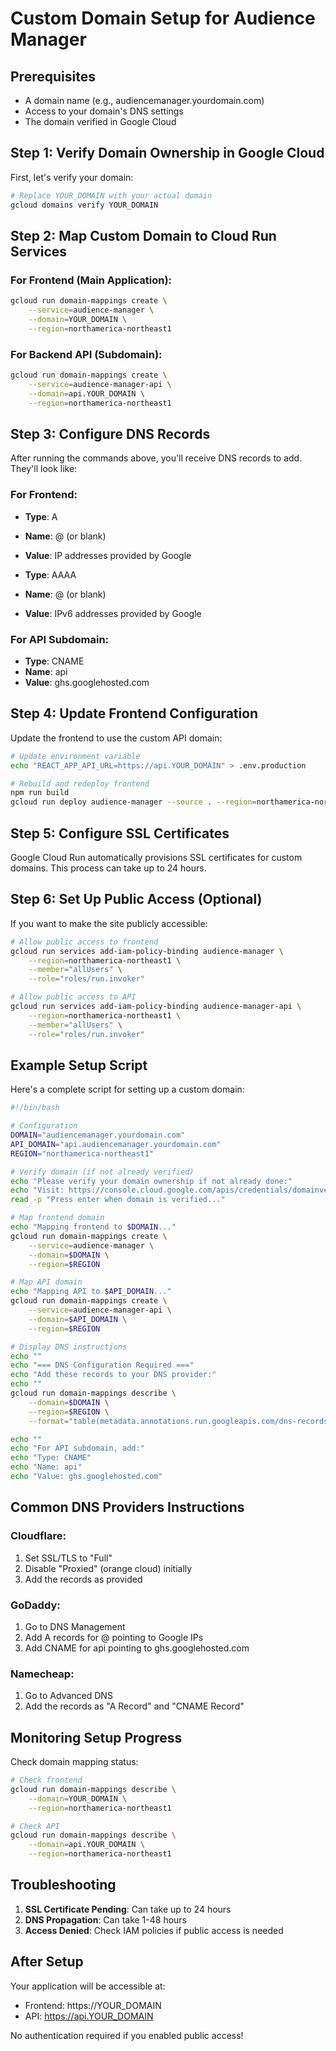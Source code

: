 # Custom Domain Setup for Audience Manager

## Prerequisites
- A domain name (e.g., audiencemanager.yourdomain.com)
- Access to your domain's DNS settings
- The domain verified in Google Cloud

## Step 1: Verify Domain Ownership in Google Cloud

First, let's verify your domain:

```bash
# Replace YOUR_DOMAIN with your actual domain
gcloud domains verify YOUR_DOMAIN
```

## Step 2: Map Custom Domain to Cloud Run Services

### For Frontend (Main Application):
```bash
gcloud run domain-mappings create \
    --service=audience-manager \
    --domain=YOUR_DOMAIN \
    --region=northamerica-northeast1
```

### For Backend API (Subdomain):
```bash
gcloud run domain-mappings create \
    --service=audience-manager-api \
    --domain=api.YOUR_DOMAIN \
    --region=northamerica-northeast1
```

## Step 3: Configure DNS Records

After running the commands above, you'll receive DNS records to add. They'll look like:

### For Frontend:
- **Type**: A
- **Name**: @ (or blank)
- **Value**: IP addresses provided by Google

- **Type**: AAAA  
- **Name**: @ (or blank)
- **Value**: IPv6 addresses provided by Google

### For API Subdomain:
- **Type**: CNAME
- **Name**: api
- **Value**: ghs.googlehosted.com

## Step 4: Update Frontend Configuration

Update the frontend to use the custom API domain:

```bash
# Update environment variable
echo "REACT_APP_API_URL=https://api.YOUR_DOMAIN" > .env.production

# Rebuild and redeploy frontend
npm run build
gcloud run deploy audience-manager --source . --region=northamerica-northeast1
```

## Step 5: Configure SSL Certificates

Google Cloud Run automatically provisions SSL certificates for custom domains. This process can take up to 24 hours.

## Step 6: Set Up Public Access (Optional)

If you want to make the site publicly accessible:

```bash
# Allow public access to frontend
gcloud run services add-iam-policy-binding audience-manager \
    --region=northamerica-northeast1 \
    --member="allUsers" \
    --role="roles/run.invoker"

# Allow public access to API
gcloud run services add-iam-policy-binding audience-manager-api \
    --region=northamerica-northeast1 \
    --member="allUsers" \
    --role="roles/run.invoker"
```

## Example Setup Script

Here's a complete script for setting up a custom domain:

```bash
#!/bin/bash

# Configuration
DOMAIN="audiencemanager.yourdomain.com"
API_DOMAIN="api.audiencemanager.yourdomain.com"
REGION="northamerica-northeast1"

# Verify domain (if not already verified)
echo "Please verify your domain ownership if not already done:"
echo "Visit: https://console.cloud.google.com/apis/credentials/domainverification"
read -p "Press enter when domain is verified..."

# Map frontend domain
echo "Mapping frontend to $DOMAIN..."
gcloud run domain-mappings create \
    --service=audience-manager \
    --domain=$DOMAIN \
    --region=$REGION

# Map API domain
echo "Mapping API to $API_DOMAIN..."
gcloud run domain-mappings create \
    --service=audience-manager-api \
    --domain=$API_DOMAIN \
    --region=$REGION

# Display DNS instructions
echo ""
echo "=== DNS Configuration Required ==="
echo "Add these records to your DNS provider:"
echo ""
gcloud run domain-mappings describe \
    --domain=$DOMAIN \
    --region=$REGION \
    --format="table(metadata.annotations.run.googleapis.com/dns-records[].type,metadata.annotations.run.googleapis.com/dns-records[].name,metadata.annotations.run.googleapis.com/dns-records[].data)"

echo ""
echo "For API subdomain, add:"
echo "Type: CNAME"
echo "Name: api"
echo "Value: ghs.googlehosted.com"
```

## Common DNS Providers Instructions

### Cloudflare:
1. Set SSL/TLS to "Full"
2. Disable "Proxied" (orange cloud) initially
3. Add the records as provided

### GoDaddy:
1. Go to DNS Management
2. Add A records for @ pointing to Google IPs
3. Add CNAME for api pointing to ghs.googlehosted.com

### Namecheap:
1. Go to Advanced DNS
2. Add the records as "A Record" and "CNAME Record"

## Monitoring Setup Progress

Check domain mapping status:
```bash
# Check frontend
gcloud run domain-mappings describe \
    --domain=YOUR_DOMAIN \
    --region=northamerica-northeast1

# Check API
gcloud run domain-mappings describe \
    --domain=api.YOUR_DOMAIN \
    --region=northamerica-northeast1
```

## Troubleshooting

1. **SSL Certificate Pending**: Can take up to 24 hours
2. **DNS Propagation**: Can take 1-48 hours
3. **Access Denied**: Check IAM policies if public access is needed

## After Setup

Your application will be accessible at:
- Frontend: https://YOUR_DOMAIN
- API: https://api.YOUR_DOMAIN

No authentication required if you enabled public access!